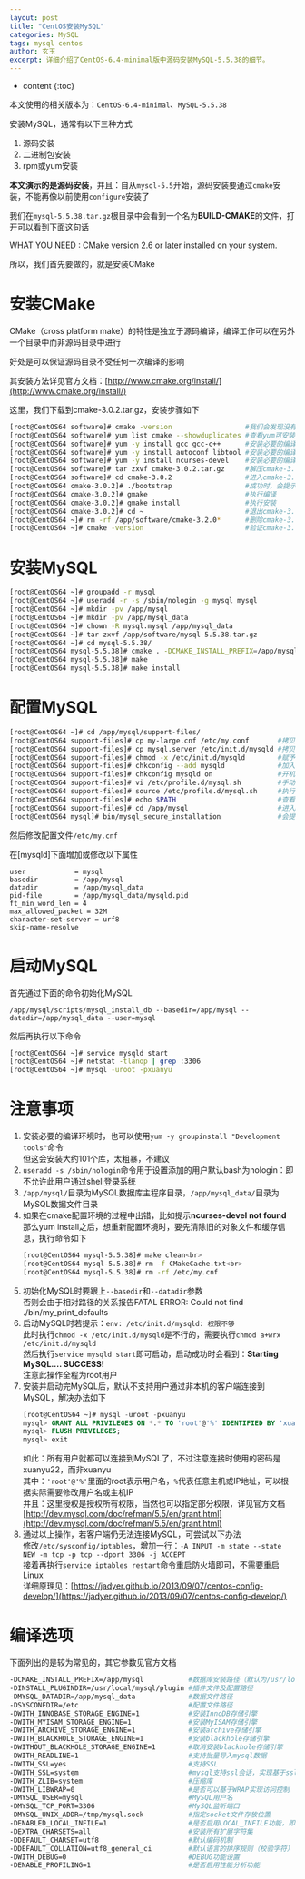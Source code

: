 ```yaml
---
layout: post
title: "CentOS安装MySQL"
categories: MySQL
tags: mysql centos
author: 玄玉
excerpt: 详细介绍了CentOS-6.4-minimal版中源码安装MySQL-5.5.38的细节。
---
```


* content
{:toc}


本文使用的相关版本为：`CentOS-6.4-minimal`、`MySQL-5.5.38`

安装MySQL，通常有以下三种方式

1. 源码安装
2. 二进制包安装
3. rpm或yum安装

**本文演示的是源码安装**，并且：自从`mysql-5.5`开始，源码安装要通过`cmake`安装，不能再像以前使用`configure`安装了

我们在`mysql-5.5.38.tar.gz`根目录中会看到一个名为**BUILD-CMAKE**的文件，打开可以看到下面这句话

WHAT YOU NEED : CMake version 2.6 or later installed on your system.

所以，我们首先要做的，就是安装CMake

# 安装CMake

CMake（cross platform make）的特性是独立于源码编译，编译工作可以在另外一个目录中而非源码目录中进行

好处是可以保证源码目录不受任何一次编译的影响

其安装方法详见官方文档：[http://www.cmake.org/install/](http://www.cmake.org/install/)

这里，我们下载到cmake-3.0.2.tar.gz，安装步骤如下

```sh
[root@CentOS64 software]# cmake -version                  #我们会发现没有输出，说明本机并未安装cmake
[root@CentOS64 software]# yum list cmake --showduplicates #查看yum可安装的软件包版本，会看到只能安装cmake-2.6.4-5.el6版本，故舍弃
[root@CentOS64 software]# yum -y install gcc gcc-c++      #安装必要的编译环境
[root@CentOS64 software]# yum -y install autoconf libtool #安装必要的编译环境
[root@CentOS64 software]# yum -y install ncurses-devel    #安装必要的编译环境（这是配置MySQL环境变量时要用的库，这里一起安装了）
[root@CentOS64 software]# tar zxvf cmake-3.0.2.tar.gz     #解压cmake-3.0.2源码
[root@CentOS64 software]# cd cmake-3.0.2                  #进入cmake-3.0.2源码目录
[root@CentOS64 cmake-3.0.2]# ./bootstrap                  #成功时，会提示CMake has bootstrapped.  Now run gmake.
[root@CentOS64 cmake-3.0.2]# gmake                        #执行编译
[root@CentOS64 cmake-3.0.2]# gmake install                #执行安装
[root@CentOS64 cmake-3.0.2]# cd ~                         #退出cmake-3.0.2源码目录
[root@CentOS64 ~]# rm -rf /app/software/cmake-3.2.0*      #删除cmake-3.0.2源码
[root@CentOS64 ~]# cmake -version                         #验证cmake-3.0.2安装结果
```

# 安装MySQL

```sh
[root@CentOS64 ~]# groupadd -r mysql
[root@CentOS64 ~]# useradd -r -s /sbin/nologin -g mysql mysql
[root@CentOS64 ~]# mkdir -pv /app/mysql
[root@CentOS64 ~]# mkdir -pv /app/mysql_data
[root@CentOS64 ~]# chown -R mysql.mysql /app/mysql_data
[root@CentOS64 ~]# tar zxvf /app/software/mysql-5.5.38.tar.gz
[root@CentOS64 ~]# cd mysql-5.5.38/
[root@CentOS64 mysql-5.5.38]# cmake . -DCMAKE_INSTALL_PREFIX=/app/mysql -DMYSQL_DATADIR=/app/mysql_data -DSYSCONFDIR=/etc -DWITH_INNOBASE_STORAGE_ENGINE=1 -DWITH_MYISAM_STORAGE_ENGINE=1 -DWITH_READLINE=1 -DWITH_ZLIB=system -DDEFAULT_CHARSET=utf8 -DDEFAULT_COLLATION=utf8_general_ci
[root@CentOS64 mysql-5.5.38]# make
[root@CentOS64 mysql-5.5.38]# make install
```

# 配置MySQL

```sh
[root@CentOS64 ~]# cd /app/mysql/support-files/
[root@CentOS64 support-files]# cp my-large.cnf /etc/my.conf       #拷贝配置文件
[root@CentOS64 support-files]# cp mysql.server /etc/init.d/mysqld #拷贝启动脚本
[root@CentOS64 support-files]# chmod -x /etc/init.d/mysqld        #赋予可执行权限
[root@CentOS64 support-files]# chkconfig --add mysqld             #加入系统服务
[root@CentOS64 support-files]# chkconfig mysqld on                #开机启动
[root@CentOS64 support-files]# vi /etc/profile.d/mysql.sh         #手动创建，添加内容为：export PATH=$PATH:/app/mysql/bin
[root@CentOS64 support-files]# source /etc/profile.d/mysql.sh     #执行一遍
[root@CentOS64 support-files]# echo $PATH                         #查看结果
[root@CentOS64 support-files]# cd /app/mysql                      #进入MySQL主目录
[root@CentOS64 mysql]# bin/mysql_secure_installation              #会提示设置root密码，是否移除匿名用户，是否禁止root远程登录等等
```

然后修改配置文件`/etc/my.cnf`

在[mysqld]下面增加或修改以下属性

```
user            = mysql
basedir         = /app/mysql
datadir         = /app/mysql_data
pid-file        = /app/mysql_data/mysqld.pid
ft_min_word_len = 4
max_allowed_packet = 32M
character-set-server = urf8
skip-name-resolve
```

# 启动MySQL

首先通过下面的命令初始化MySQL

`/app/mysql/scripts/mysql_install_db --basedir=/app/mysql --datadir=/app/mysql_data --user=mysql`

然后再执行以下命令

```sh
[root@CentOS64 ~]# service mysqld start 
[root@CentOS64 ~]# netstat -tlanop | grep :3306 
[root@CentOS64 ~]# mysql -uroot -pxuanyu
```

# 注意事项

1. 安装必要的编译环境时，也可以使用`yum -y groupinstall "Development tools"`命令<br>
   但这会安装大约101个库，太粗暴，不建议
2. `useradd -s /sbin/nologin`命令用于设置添加的用户默认bash为nologin：即不允许此用户通过shell登录系统
3. `/app/mysql/`目录为MySQL数据库主程序目录，`/app/mysql_data/`目录为MySQL数据文件目录
4. 如果在cmake配置环境的过程中出错，比如提示**ncurses-devel not found**<br>
   那么yum install之后，想重新配置环境时，要先清除旧的对象文件和缓存信息，执行命令如下<br>
   ```sh
   [root@CentOS64 mysql-5.5.38]# make clean<br>
   [root@CentOS64 mysql-5.5.38]# rm -f CMakeCache.txt<br>
   [root@CentOS64 mysql-5.5.38]# rm -rf /etc/my.cnf
   ```
5. 初始化MySQL时要跟上`--basedir`和`--datadir`参数<br>
   否则会由于相对路径的关系报告FATAL ERROR: Could not find ./bin/my_print_defaults
6. 启动MySQL时若提示：`env: /etc/init.d/mysqld: 权限不够`<br>
   此时执行`chmod -x /etc/init.d/mysqld`是不行的，需要执行`chmod a+wrx /etc/init.d/mysqld`<br>
   然后执行`service mysqld start`即可启动，启动成功时会看到：**Starting MySQL.... SUCCESS!**<br>
   注意此操作全程为root用户
7. 安装并启动完MySQL后，默认不支持用户通过非本机的客户端连接到MySQL，解决办法如下<br>
   ```sql
   [root@CentOS64 ~]# mysql -uroot -pxuanyu
   mysql> GRANT ALL PRIVILEGES ON *.* TO 'root'@'%' IDENTIFIED BY 'xuanyu22' WITH GRANT OPTION;
   mysql> FLUSH PRIVILEGES;
   mysql> exit
   ```
   如此：所有用户就都可以连接到MySQL了，不过注意连接时使用的密码是xuanyu22，而非xuanyu<br>
   其中：`'root'@'%'`里面的root表示用户名，`%`代表任意主机或IP地址，可以根据实际需要修改用户名或主机IP<br>
   并且：这里授权是授权所有权限，当然也可以指定部分权限，详见官方文档[http://dev.mysql.com/doc/refman/5.5/en/grant.html](http://dev.mysql.com/doc/refman/5.5/en/grant.html)
8. 通过以上操作，若客户端仍无法连接MySQL，可尝试以下办法<br>
   修改`/etc/sysconfig/iptables`，增加一行：`-A INPUT -m state --state NEW -m tcp -p tcp --dport 3306 -j ACCEPT`<br>
   接着再执行`service iptables restart`命令重启防火墙即可，不需要重启Linux<br>
   详细原理见：[https://jadyer.github.io/2013/09/07/centos-config-develop/](https://jadyer.github.io/2013/09/07/centos-config-develop/)

# 编译选项

下面列出的是较为常见的，其它参数见官方文档

```sh
-DCMAKE_INSTALL_PREFIX=/app/mysql           #数据库安装路径（默认为/usr/local/mysql），该参数可在启动服务时用--basedir参数指定
-DINSTALL_PLUGINDIR=/usr/local/mysql/plugin #插件文件及配置路径
-DMYSQL_DATADIR=/app/mysql_data             #数据文件路径
-DSYSCONFDIR=/etc                           #配置文件路径
-DWITH_INNOBASE_STORAGE_ENGINE=1            #安装InnoDB存储引擎
-DWITH_MYISAM_STORAGE_ENGINE=1              #安装MyISAM存储引擎
-DWITH_ARCHIVE_STORAGE_ENGINE=1             #安装archive存储引擎
-DWITH_BLACKHOLE_STORAGE_ENGINE=1           #安装blackhole存储引擎
-DWITHOUT_BLACKHOLE_STORAGE_ENGINE=1        #取消安装blackhole存储引擎
-DWITH_READLINE=1                           #支持批量导入mysql数据
-DWITH_SSL=yes                              #支持SSL
-DWITH_SSL=system                           #mysql支持ssl会话，实现基于ssl的数据复制
-DWITH_ZLIB=system                          #压缩库
-DWITH_LIBWRAP=0                            #是否可以基于WRAP实现访问控制
-DMYSQL_USER=mysql                          #MySQL用户名
-DMYSQL_TCP_PORT=3306                       #MySQL监听端口
-DMYSQL_UNIX_ADDR=/tmp/mysql.sock           #指定socket文件存放位置
-DENABLED_LOCAL_INFILE=1                    #是否启用LOCAL_INFILE功能，即允许从本地导入数据
-DEXTRA_CHARSETS=all                        #安装所有扩展字符集
-DDEFAULT_CHARSET=utf8                      #默认编码机制
-DDEFAULT_COLLATION=utf8_general_ci         #默认语言的排序规则（校验字符）
-DWITH_DEBUG=0                              #DEBUG功能设置
-DENABLE_PROFILING=1                        #是否启用性能分析功能
```